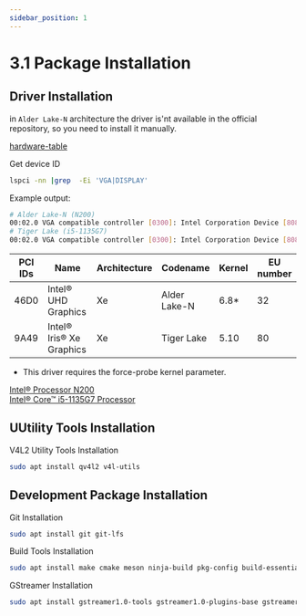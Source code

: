 ```yaml
---
sidebar_position: 1
---
```


# 3.1 Package Installation

## Driver Installation

in `Alder Lake-N` architecture the driver is'nt available in the official repository, so you need to install it manually.

[hardware-table](https://dgpu-docs.intel.com/devices/hardware-table.html)

Get device ID

```bash
lspci -nn |grep  -Ei 'VGA|DISPLAY'
```

Example output:

```bash
# Alder Lake-N (N200)
00:02.0 VGA compatible controller [0300]: Intel Corporation Device [8086:46d0]
# Tiger Lake (i5-1135G7)
00:02.0 VGA compatible controller [0300]: Intel Corporation Device [8086:9A49]
```

| PCI IDs | Name | Architecture | Codename | Kernel | EU number |
|---|---|---|---|---|---|
| 46D0 | Intel® UHD Graphics | Xe | Alder Lake-N | 6.8* | 32 |
| 9A49 | Intel® Iris® Xe Graphics | Xe | Tiger Lake | 5.10 | 80 |

* This driver requires the force-probe kernel parameter.

[Intel® Processor N200](https://www.intel.com/content/www/us/en/products/sku/231804/intel-processor-n200-6m-cache-up-to-3-70-ghz/specifications.html)  
[Intel® Core™ i5-1135G7 Processor](https://www.intel.com/content/www/us/en/products/sku/208658/intel-core-i51135g7-processor-8m-cache-up-to-4-20-ghz/specifications.html)

## UUtility Tools Installation

V4L2 Utility Tools Installation

```bash
sudo apt install qv4l2 v4l-utils
```

## Development Package Installation

Git Installation

```bash
sudo apt install git git-lfs
```

Build Tools Installation

```bash
sudo apt install make cmake meson ninja-build pkg-config build-essential
```

GStreamer Installation

```bash
sudo apt install gstreamer1.0-tools gstreamer1.0-plugins-base gstreamer1.0-plugins-good gstreamer1.0-plugins-bad gstreamer1.0-plugins-ugly gstreamer1.0-vaapi gstreamer1.0-libav gstreamer1.0-rtsp libgstreamer1.0-dev libgstreamer-plugins-base1.0-dev libgstreamer-plugins-good1.0-dev libgstreamer-plugins-bad1.0-dev
```
